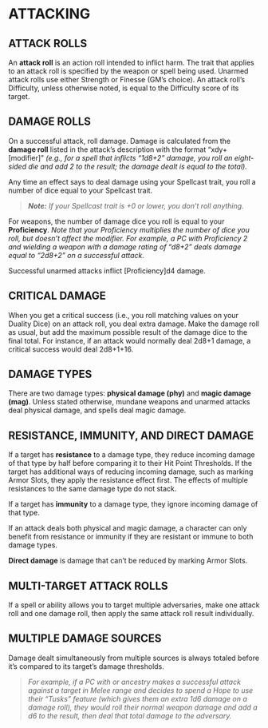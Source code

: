 # ATTACKING

## ATTACK ROLLS

An **attack roll** is an action roll intended to inflict harm. The trait that applies to an attack roll is specified by the weapon or spell being used. Unarmed attack rolls use either Strength or Finesse (GM’s choice). An attack roll’s Difficulty, unless otherwise noted, is equal to the Difficulty score of its target.

## DAMAGE ROLLS

On a successful attack, roll damage. Damage is calculated from the **damage roll** listed in the attack’s description with the format “xdy+[modifier]” *(e.g., for a spell that inflicts “1d8+2” damage, you roll an eight-sided die and add 2 to the result; the damage dealt is equal to the total).*

Any time an effect says to deal damage using your Spellcast trait, you roll a number of dice equal to your Spellcast trait.

> ***Note:*** *If your Spellcast trait is +0 or lower, you don’t roll anything.*

For weapons, the number of damage dice you roll is equal to your **Proficiency**. *Note that your Proficiency multiplies the number of dice you roll, but doesn’t affect the modifier. For example, a PC with Proficiency 2 and wielding a weapon with a damage rating of “d8+2” deals damage equal to “2d8+2” on a successful attack.*

Successful unarmed attacks inflict [Proficiency]d4 damage.

## CRITICAL DAMAGE

When you get a critical success (i.e., you roll matching values on your Duality Dice) on an attack roll, you deal extra damage. Make the damage roll as usual, but add the maximum possible result of the damage dice to the final total. For instance, if an attack would normally deal 2d8+1 damage, a critical success would deal 2d8+1+16.

## DAMAGE TYPES

There are two damage types: **physical damage (phy)** and **magic damage (mag)**. Unless stated otherwise, mundane weapons and unarmed attacks deal physical damage, and spells deal magic damage.

## RESISTANCE, IMMUNITY, AND DIRECT DAMAGE

If a target has **resistance** to a damage type, they reduce incoming damage of that type by half before comparing it to their Hit Point Thresholds. If the target has additional ways of reducing incoming damage, such as marking Armor Slots, they apply the resistance effect first. The effects of multiple resistances to the same damage type do not stack.

If a target has **immunity** to a damage type, they ignore incoming damage of that type.

If an attack deals both physical and magic damage, a character can only benefit from resistance or immunity if they are resistant or immune to both damage types.

**Direct damage** is damage that can’t be reduced by marking Armor Slots.

## MULTI-TARGET ATTACK ROLLS

If a spell or ability allows you to target multiple adversaries, make one attack roll and one damage roll, then apply the same attack roll result individually.

## MULTIPLE DAMAGE SOURCES

Damage dealt simultaneously from multiple sources is always totaled before it’s compared to its target’s damage thresholds.

> *For example, if a PC with or ancestry makes a successful attack against a target in Melee range and decides to spend a Hope to use their “Tusks” feature (which gives them an extra 1d6 damage on a damage roll), they would roll their normal weapon damage and add a d6 to the result, then deal that total damage to the adversary.*
